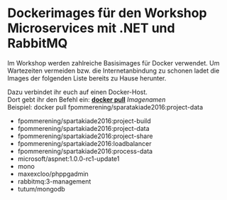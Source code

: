 # Dockerimages für den Workshop Microservices mit .NET und RabbitMQ

Im Workshop werden zahlreiche Basisimages für Docker verwendet. 
Um Wartezeiten vermeiden bzw. die Internetanbindung zu schonen ladet die Images der folgenden Liste bereits zu Hause herunter.


Dazu verbindet ihr euch auf einen Docker-Host.<br />
Dort gebt ihr  den Befehl ein: <b><a href="https://docs.docker.com/engine/reference/commandline/pull/" target="_blank">docker pull</a></b>
 <i>Imagenamen</i> <br/>
Beispiel: docker pull fpommerening/sparatakiade2016:project-data


- fpommerening/spartakiade2016:project-build
- fpommerening/spartakiade2016:project-data
- fpommerening/spartakiade2016:project-share
- fpommerening/spartakiade2016:loadbalancer
- fpommerening/spartakiade2016:process-data
- microsoft/aspnet:1.0.0-rc1-update1
- mono
- maxexcloo/phppgadmin
- rabbitmq:3-management
- tutum/mongodb

